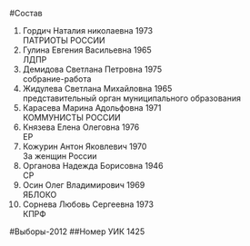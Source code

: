#Состав
1. Гордич Наталия николаевна 1973   
    ПАТРИОТЫ РОССИИ
2. Гулина Евгения Васильевна 1965   
    ЛДПР
3. Демидова Светлана Петровна 1975   
    собрание-работа
4. Жидулева Светлана Михайловна 1965   
    представительный орган муниципального образования
5. Карасева Марина Адольфовна 1971   
    КОММУНИСТЫ РОССИИ
6. Князева Елена Олеговна 1976   
    ЕР
7. Кожурин Антон Яковлевич 1970   
    За женщин России
8. Органова Надежда Борисовна 1946   
    СР
9. Осин Олег Владимирович 1969   
    ЯБЛОКО
10. Сорнева Любовь Сергеевна 1973   
    КПРФ

#Выборы-2012
##Номер УИК
1425